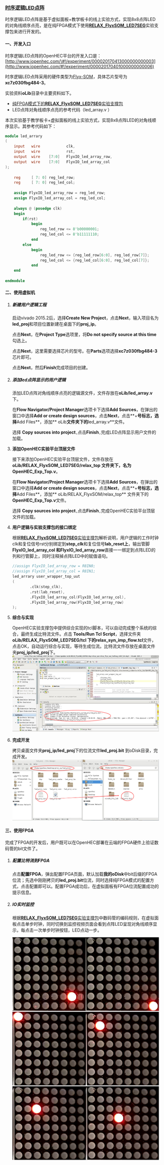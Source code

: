 ### [时序逻辑LED点阵](http://www.iopenhec.com/#!/experiment/000020170413000000000003)

时序逻辑LED点阵是基于虚拟面板+教学板卡的线上实验方式，实现8x8点阵LED的对角线顺序点亮，是在纯FPGA模式下使用[**RELAX\_FlyxSOM\_LED7SEG**](http://doc.iopenhec.com/ying-jian/flyx-somji-chu-pei-zhi/ying-jian-zhi-cheng-bao/shi-yan-zhi-cheng-bao-relax-flyxsom-led7seg-ru-men-shou-ce.html)实验支撑包来进行开发的。

#### 一、开发入口

时序逻辑LED点阵的OpenHEC平台的开发入口是：[http://www.iopenhec.com/\#!/experiment/000020170413000000000003](http://www.iopenhec.com/#!/experiment/000020170401000000000006)

时序逻辑LED点阵采用的硬件类型为[Flyx-SOM](http://www.iopenhec.com/#!/hardware/000020161019000000000012)，具体芯片型号为**xc7z030fbg484-3**。

实验资料**oLib**目录中主要资料如下。

* [纯FPGA模式下的**RELAX\_FlyxSOM\_LED7SEG**实验支撑包](http://doc.iopenhec.com/ying-jian/flyx-somji-chu-pei-zhi/ying-jian-zhi-cheng-bao/shi-yan-zhi-cheng-bao-relax-flyxsom-led7seg-ru-men-shou-ce.html)
* LED点阵对角线顺序点亮的参考代码（led\_array.v ）

本次实验基于教学板卡+虚拟面板的线上实验方式，实现8x8点阵LED的对角线顺序显示。其参考代码如下：

```verilog
module led_arrary
(
    input   wire            clk,
    input   wire            rst,
    output  wire    [7:0]   FlyxIO_led_array_row,
    output  wire    [7:0]   FlyxIO_led_array_col
);

    reg     [ 7: 0] reg_led_row;
    reg     [ 7: 0] reg_led_col;

    assign FlyxIO_led_array_row = reg_led_row;
    assign FlyxIO_led_array_col = reg_led_col;

    always @ (posedge clk) 
    begin
        if(rst) 
            begin
                reg_led_row <= 8'b00000001;
                reg_led_col <= 8'b11111110;
            end 
        else 
            begin
                reg_led_row <= {reg_led_row[6:0], reg_led_row[7]};
                reg_led_col <= {reg_led_col[6:0], reg_led_col[7]};  
            end
    end

endmodule
```

#### 二、使用虚拟机

1. ##### **新建用户逻辑工程**

   启动vivado 2015.2后，选择**Create New Project**，点击**Next**，输入项目名为**led\_proj**和项目位置新建在桌面下的**proj\_ip**。

   点击**Next**，在**Project Type**选项里，将**Do not specify source at this time**勾选上。

   点击**Next**，这里需要选择芯片的型号。在**Parts**选项选择**xc7z030fbg484-3**芯片即可。

   点击**Next**，然后**Finish**完成项目的创建。

2. ##### 添加led点阵显示的用户逻辑

   添加LED点阵对角线顺序点亮的逻辑源文件，文件存放在**oLib/led\_array.v**下。

   在**Flow Navigator/Project Manager**选项卡下选择**Add Sources**，在弹出的窗口中选择**Add or create design sources**，点击**Next**，点击**+**号标志，选择**Add Files**，添加** oLib**文件夹下的**led\_array.v**文件。

   选择 **Copy sources into project**`,`点击**Finish**`,`完成LED点阵显示用户文件的加载。

3. **添加OpenHEC实验平台顶层文件**

   接下来添加OpenHEC实验平台顶层文件，文件存放在**oLib/RELAX\_FlyxSOM\_LED7SEG/relax\_top **文件夹下，名为**OpenHEC\_Exp\_Top.v**。

   在**Flow Navigator/Project Manager**选项卡下选择**Add Sources**，在弹出的窗口中选择**Add or create design sources**，点击**Next**，点击**+**号标志，选择**Add Files**，添加** oLib/RELAX\_FlyxSOM/relax\_top** 文件夹下的**OpenHEC\_Exp\_Top.v**文件。

   选择 **Copy sources into project**`,`点击**Finish**`,`完成OpenHEC实验平台顶层文件的加载。

4. **用户逻辑与实验支撑包的接口绑定**

   根据[**RELAX\_FlyxSOM\_LED7SEG**实验支撑包](http://doc.iopenhec.com/ying-jian/flyx-somji-chu-pei-zhi/ying-jian-zhi-cheng-bao/shi-yan-zhi-cheng-bao-relax-flyxsom-led7seg-ru-men-shou-ce.html)解析说明，用户逻辑的工作时钟clk和复位信号rst分别绑定到**step\_clk**和复位信号**lab\_reset上**，输出管脚 **FlyxIO\_led\_array\_col **和**FlyxIO\_led\_array\_row**直接一一绑定到点阵LED的列和行管脚上，同时注释掉点阵LED中的赋值语句。

   ```verilog
   //assign FlyxIO_led_array_row = R8IN0;
   //assign FlyxIO_led_array_col = R8IN1;
   led_arrary user_wrapper_top_uut
   (
           .clk(step_clk),
           .rst(lab_reset),
           .FlyxIO_led_array_col(FlyxIO_led_array_col),
           .FlyxIO_led_array_row(FlyxIO_led_array_row)
   );
   ```

5. **综合与实现**

   OpenHEC实验支撑包中提供综合实现的tcl脚本，可以自动完成整个系统的综合，最终生成比特流文件。点击 **Tools/Run Tcl Script**，选择文件夹**oLib/RELAX\_FlyxSOM\_LED7SEG/tcl **下的**relax\_syn\_imp\_flow.tcl**文件，点击OK，自动运行综合与实现，等待生成位流。比特流文件存放在桌面文件夹**proj\_ip/led\_proj**下。![](/assets/led_genbit.png)

6. **完成开发**

   拷贝桌面文件夹**proj\_ip/led\_proj**下的位流文件**led\_proj.bit** 到oDisk目录，完成开发。![](/assets/finish_led.png)

#### 三、使用FPGA

完成了FPGA的开发后，用户既可以在OpenHEC部署在云端的FPGA硬件上验证数码管的bit文件了。

1. ##### 配置比特流到FPGA

   点击**配置FPGA**，弹出配置FPGA页面，默认加载**我的oDisk**中bit后缀的FPGA位流；先选中刚刚拷贝的**led\_proj.bit**位流，同时选择纯FPGA模式的配置方式，点击配置即可以。配置FPGA成功后，在虚拟面板有FPGA位流配置成功的提示信息。

2. ##### IO实时监控

   根据[**RELAX\_FlyxSOM\_LED7SEG**实验支撑包](http://doc.iopenhec.com/ying-jian/flyx-somji-chu-pei-zhi/ying-jian-zhi-cheng-bao/shi-yan-zhi-cheng-bao-relax-flyxsom-led7seg-ru-men-shou-ce.html)中数码管的编码规则，在虚拟面板点击单步时钟，同时切换到监控视频页面会看到点阵LED呈现对角线顺序显示，每点击一次单步时钟按钮，LED点动一步。

   ![](/assets/led0003.png)![](/assets/led0004.png)![](/assets/led0005.png)![](/assets/led0006.png)![](/assets/led0007.png)![](/assets/led0008.png)



